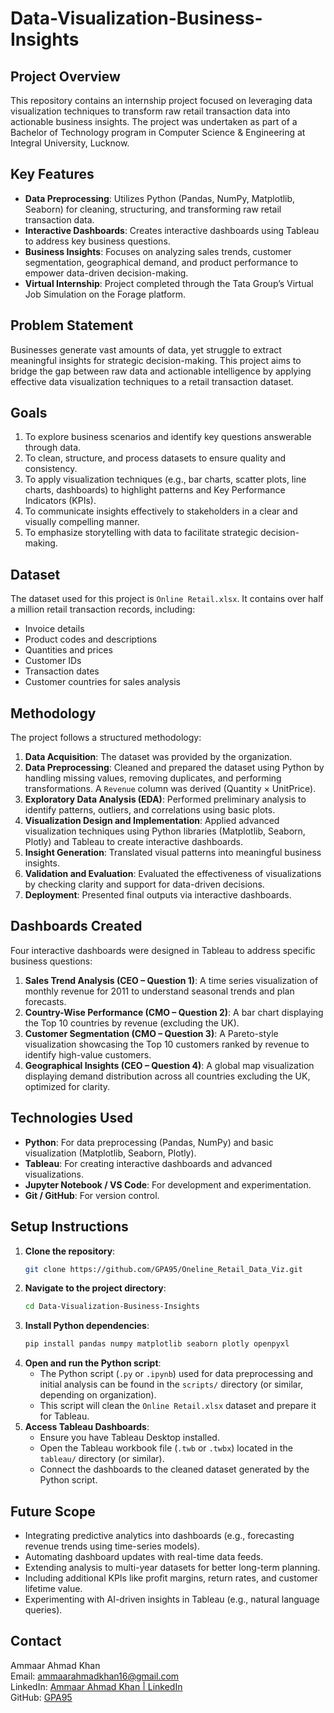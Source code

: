 # Data-Visualization-Business-Insights

## Project Overview

This repository contains an internship project focused on leveraging data visualization techniques to transform raw retail transaction data into actionable business insights. The project was undertaken as part of a Bachelor of Technology program in Computer Science & Engineering at Integral University, Lucknow.

## Key Features

  * **Data Preprocessing**: Utilizes Python (Pandas, NumPy, Matplotlib, Seaborn) for cleaning, structuring, and transforming raw retail transaction data.
  * **Interactive Dashboards**: Creates interactive dashboards using Tableau to address key business questions.
  * **Business Insights**: Focuses on analyzing sales trends, customer segmentation, geographical demand, and product performance to empower data-driven decision-making.
  * **Virtual Internship**: Project completed through the Tata Group’s Virtual Job Simulation on the Forage platform.

## Problem Statement

Businesses generate vast amounts of data, yet struggle to extract meaningful insights for strategic decision-making. This project aims to bridge the gap between raw data and actionable intelligence by applying effective data visualization techniques to a retail transaction dataset.

## Goals

1.  To explore business scenarios and identify key questions answerable through data.
2.  To clean, structure, and process datasets to ensure quality and consistency.
3.  To apply visualization techniques (e.g., bar charts, scatter plots, line charts, dashboards) to highlight patterns and Key Performance Indicators (KPIs).
4.  To communicate insights effectively to stakeholders in a clear and visually compelling manner.
5.  To emphasize storytelling with data to facilitate strategic decision-making.

## Dataset

The dataset used for this project is `Online Retail.xlsx`. It contains over half a million retail transaction records, including:

  * Invoice details
  * Product codes and descriptions
  * Quantities and prices
  * Customer IDs
  * Transaction dates
  * Customer countries for sales analysis

## Methodology

The project follows a structured methodology:

1.  **Data Acquisition**: The dataset was provided by the organization.
2.  **Data Preprocessing**: Cleaned and prepared the dataset using Python by handling missing values, removing duplicates, and performing transformations. A `Revenue` column was derived (Quantity × UnitPrice).
3.  **Exploratory Data Analysis (EDA)**: Performed preliminary analysis to identify patterns, outliers, and correlations using basic plots.
4.  **Visualization Design and Implementation**: Applied advanced visualization techniques using Python libraries (Matplotlib, Seaborn, Plotly) and Tableau to create interactive dashboards.
5.  **Insight Generation**: Translated visual patterns into meaningful business insights.
6.  **Validation and Evaluation**: Evaluated the effectiveness of visualizations by checking clarity and support for data-driven decisions.
7.  **Deployment**: Presented final outputs via interactive dashboards.

## Dashboards Created

Four interactive dashboards were designed in Tableau to address specific business questions:

1.  **Sales Trend Analysis (CEO – Question 1)**: A time series visualization of monthly revenue for 2011 to understand seasonal trends and plan forecasts.
2.  **Country-Wise Performance (CMO – Question 2)**: A bar chart displaying the Top 10 countries by revenue (excluding the UK).
3.  **Customer Segmentation (CMO – Question 3)**: A Pareto-style visualization showcasing the Top 10 customers ranked by revenue to identify high-value customers.
4.  **Geographical Insights (CEO – Question 4)**: A global map visualization displaying demand distribution across all countries excluding the UK, optimized for clarity.

## Technologies Used

  * **Python**: For data preprocessing (Pandas, NumPy) and basic visualization (Matplotlib, Seaborn, Plotly).
  * **Tableau**: For creating interactive dashboards and advanced visualizations.
  * **Jupyter Notebook / VS Code**: For development and experimentation.
  * **Git / GitHub**: For version control.

## Setup Instructions

1.  **Clone the repository**:
    ``` bash
    git clone https://github.com/GPA95/Oneline_Retail_Data_Viz.git
    
    ```
2.  **Navigate to the project directory**:
    ``` bash
    cd Data-Visualization-Business-Insights
    
    ```
3.  **Install Python dependencies**:
    ``` bash
    pip install pandas numpy matplotlib seaborn plotly openpyxl
    
    ```
4.  **Open and run the Python script**:
      * The Python script (`.py` or `.ipynb`) used for data preprocessing and initial analysis can be found in the `scripts/` directory (or similar, depending on organization).
      * This script will clean the `Online Retail.xlsx` dataset and prepare it for Tableau.
5.  **Access Tableau Dashboards**:
      * Ensure you have Tableau Desktop installed.
      * Open the Tableau workbook file (`.twb` or `.twbx`) located in the `tableau/` directory (or similar).
      * Connect the dashboards to the cleaned dataset generated by the Python script.

## Future Scope

  * Integrating predictive analytics into dashboards (e.g., forecasting revenue trends using time-series models).
  * Automating dashboard updates with real-time data feeds.
  * Extending analysis to multi-year datasets for better long-term planning.
  * Including additional KPIs like profit margins, return rates, and customer lifetime value.
  * Experimenting with AI-driven insights in Tableau (e.g., natural language queries).

## Contact

Ammaar Ahmad Khan  
Email: ammaarahmadkhan16@gmail.com  
LinkedIn: [Ammaar Ahmad Khan | LinkedIn](https://www.linkedin.com/in/ammaar-ahmad-khan-0044b9320/)  
GitHub: [GPA95](https://github.com/GPA95)
